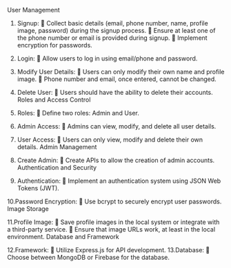 User Management
1. Signup:
 Collect basic details (email, phone number, name, profile image, password)
during the signup process.
 Ensure at least one of the phone number or email is provided during signup.
 Implement encryption for passwords.

2. Login:
 Allow users to log in using email/phone and password.

3. Modify User Details:
 Users can only modify their own name and profile image.
 Phone number and email, once entered, cannot be changed.

4. Delete User:
 Users should have the ability to delete their accounts.
Roles and Access Control

5. Roles:
 Define two roles: Admin and User.

6. Admin Access:
 Admins can view, modify, and delete all user details.

7. User Access:
 Users can only view, modify and delete their own details.
Admin Management

8. Create Admin:
 Create APIs to allow the creation of admin accounts.
Authentication and Security

9. Authentication:
 Implement an authentication system using JSON Web Tokens (JWT).

10.Password Encryption:
 Use bcrypt to securely encrypt user passwords.
Image Storage

11.Profile Image:
 Save profile images in the local system or integrate with a third-party service.
 Ensure that image URLs work, at least in the local environment.
Database and Framework

12.Framework:
 Utilize Express.js for API development.
13.Database:
 Choose between MongoDB or Firebase for the database.
